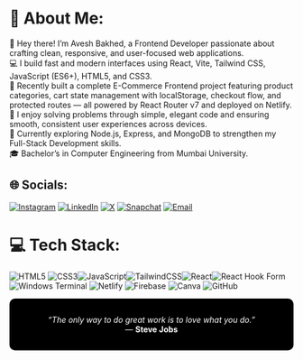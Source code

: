 # 💫 About Me:

👋 Hey there! I’m Avesh Bakhed, a Frontend Developer passionate about crafting clean, responsive, and user-focused web applications.<br>💻 I build fast and modern interfaces using React, Vite, Tailwind CSS, JavaScript (ES6+), HTML5, and CSS3.<br>🛒 Recently built a complete E-Commerce Frontend project featuring product categories, cart state management with localStorage, checkout flow, and protected routes — all powered by React Router v7 and deployed on Netlify.<br>🚀 I enjoy solving problems through simple, elegant code and ensuring smooth, consistent user experiences across devices.<br>🌱 Currently exploring Node.js, Express, and MongoDB to strengthen my Full-Stack Development skills.<br>🎓 Bachelor’s in Computer Engineering from Mumbai University.

## 🌐 Socials:

[![Instagram](https://img.shields.io/badge/Instagram-%23E4405F.svg?logo=Instagram&logoColor=white)](https://www.instagram.com/avesh_bakhed__)
[![LinkedIn](https://img.shields.io/badge/LinkedIn-%230077B5.svg?logo=linkedin&logoColor=white)](https://www.linkedin.com/in/avesh1234)
[![X](https://img.shields.io/badge/X-black.svg?logo=X&logoColor=white)](https://x.com/AveshBakhed)
[![Snapchat](https://img.shields.io/badge/Snapchat-FFFC00?style=for-the-badge&logo=snapchat&logoColor=000)](https://www.snapchat.com/add/avsh82916)
[![Email](https://img.shields.io/badge/Email-D14836?logo=gmail&logoColor=white)](mailto:bakhedavesh7@gmail.com)

# 💻 Tech Stack:

![HTML5](https://img.shields.io/badge/html5-%23E34F26.svg?style=for-the-badge&logo=html5&logoColor=white) ![CSS3](https://img.shields.io/badge/css3-%231572B6.svg?style=for-the-badge&logo=css3&logoColor=white)![JavaScript](https://img.shields.io/badge/javascript-%23323330.svg?style=for-the-badge&logo=javascript&logoColor=%23F7DF1E)![TailwindCSS](https://img.shields.io/badge/tailwindcss-%2338B2AC.svg?style=for-the-badge&logo=tailwind-css&logoColor=white)![React](https://img.shields.io/badge/react-%2320232a.svg?style=for-the-badge&logo=react&logoColor=%2361DAFB)![React Hook Form](https://img.shields.io/badge/React%20Hook%20Form-%23EC5990.svg?style=for-the-badge&logo=reacthookform&logoColor=white) ![Windows Terminal](https://img.shields.io/badge/Windows%20Terminal-%234D4D4D.svg?style=for-the-badge&logo=windows-terminal&logoColor=white) ![Netlify](https://img.shields.io/badge/netlify-%23000000.svg?style=for-the-badge&logo=netlify&logoColor=#00C7B7) ![Firebase](https://img.shields.io/badge/firebase-%23039BE5.svg?style=for-the-badge&logo=firebase) ![Canva](https://img.shields.io/badge/Canva-%2300C4CC.svg?style=for-the-badge&logo=Canva&logoColor=white) ![GitHub](https://img.shields.io/badge/github-%23121011.svg?style=for-the-badge&logo=github&logoColor=white)

<div align="center" style="background-color:#000000; color:white; padding:15px; border-radius:10px;">
  <p>
    <em>“The only way to do great work is to love what you do.”</em><br>
    — <strong>Steve Jobs</strong>
  </p>
</div>

<!-- Proudly created with GPRM ( https://gprm.itsvg.in ) -->
